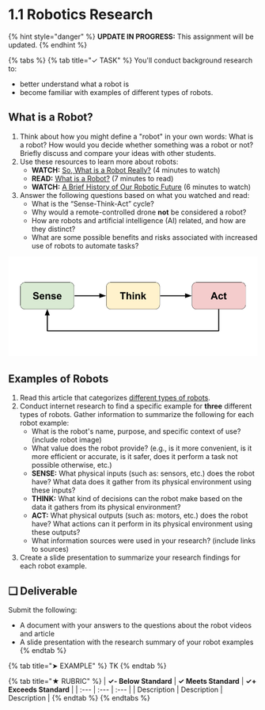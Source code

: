 # 1.1 Robotics Research

{% hint style="danger" %}
**UPDATE IN PROGRESS:** This assignment will be updated.
{% endhint %}

{% tabs %}
{% tab title="✓ TASK" %}
You'll conduct background research to:

* better understand what a robot is
* become familiar with examples of different types of robots.

## What is a Robot?

1. Think about how you might define a "robot" in your own words:  What is a robot? How would you decide whether something was a robot or not? Briefly discuss and compare your ideas with other students.
2. Use these resources to learn more about robots:
   * **WATCH:**  [So, What is a Robot Really?](https://video.wired.com/watch/hardwired-so-what-is-a-robot-really) \(4 minutes to watch\)
   * **READ:**  [What is a Robot?](https://robots.ieee.org/learn/) \(7 minutes to read\)
   * **WATCH:**  [A Brief History of Our Robotic Future](https://www.youtube.com/watch?v=nlrr5b1XWoY) \(6 minutes to watch\)
3. Answer the following questions based on what you watched and read:
   * What is the “Sense-Think-Act” cycle?
   * Why would a remote-controlled drone **not** be considered a robot?
   * How are robots and artificial intelligence \(AI\) related, and how are they distinct?
   * What are some possible benefits and risks associated with increased use of robots to automate tasks?

![](../../.gitbook/assets/sense-think-act.png)

## **Examples of Robots**

1. Read this article that categorizes [different types of robots](https://robots.ieee.org/learn/types-of-robots/).
2. Conduct internet research to find a specific example for **three** different types of robots. Gather information to summarize the following for each robot example:
   * What is the robot's name, purpose, and specific context of use? \(include robot image\)
   * What value does the robot provide? \(e.g., is it more convenient, is it more efficient or accurate, is it safer, does it perform a task not possible otherwise, etc.\)
   * **SENSE:** What physical inputs \(such as: sensors, etc.\) does the robot have? What data does it gather from its physical environment using these inputs?
   * **THINK:** What kind of decisions can the robot make based on the data it gathers from its physical environment?
   * **ACT:** What physical outputs \(such as: motors, etc.\) does the robot have? What actions can it perform in its physical environment using these outputs?
   * What information sources were used in your research? \(include links to sources\)
3. Create a slide presentation to summarize your research findings for each robot example.

## **❏ Deliverable**

Submit the following:

* A document with your answers to the questions about the robot videos and article
* A slide presentation with the research summary of your robot examples
{% endtab %}

{% tab title="➤ EXAMPLE" %}
TK
{% endtab %}

{% tab title="★ RUBRIC" %}
| **✓- Below Standard** | **✓ Meets Standard** | **✓+ Exceeds Standard** |
| :--- | :--- | :--- |
| Description | Description | Description |
{% endtab %}
{% endtabs %}


